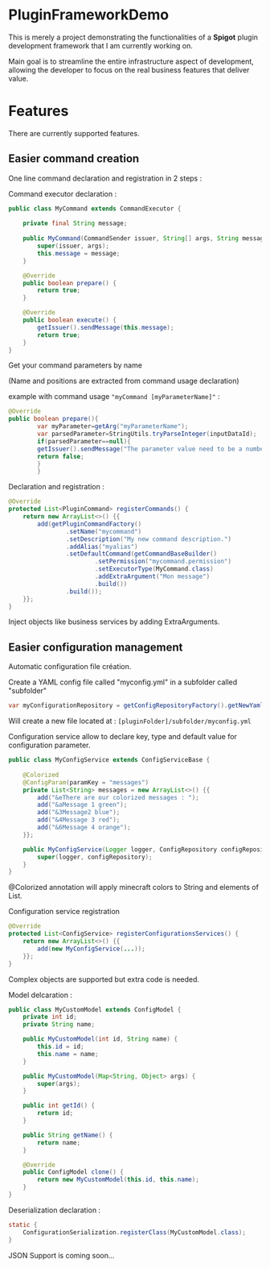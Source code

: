 # PluginFrameworkDemo
This is merely a project demonstrating the functionalities of a **Spigot** plugin development framework that I am currently working on.

Main goal is to streamline the entire infrastructure aspect of development, allowing the developer to focus on the real business features that deliver value.

# Features
There are currently supported features. 

## Easier command creation
One line command declaration and registration in 2 steps : 

Command executor declaration : 

```java
public class MyCommand extends CommandExecutor {
    
    private final String message;
    
    public MyCommand(CommandSender issuer, String[] args, String message) {
        super(issuer, args);
        this.message = message;
    }

    @Override
    public boolean prepare() {
        return true;
    }

    @Override
    public boolean execute() {
        getIssuer().sendMessage(this.message);
        return true;
    }
}
```

Get your command parameters by name

(Name and positions are extracted from command usage declaration)

example with command usage ```"myCommand [myParameterName]"``` :

```java
@Override
public boolean prepare(){
        var myParameter=getArg("myParameterName");
        var parsedParameter=StringUtils.tryParseInteger(inputDataId);
        if(parsedParameter==null){
        getIssuer().sendMessage("The parameter value need to be a number.")
        return false;
        }
        }
```

Declaration and registration : 
```java
@Override
protected List<PluginCommand> registerCommands() {
    return new ArrayList<>() {{
        add(getPluginCommandFactory()
                .setName("mycommand")
                .setDescription("My new command description.")
                .addAlias("myalias")
                .setDefaultCommand(getCommandBaseBuilder()
                        .setPermission("mycommand.permission")
                        .setExecutorType(MyCommand.class)
                        .addExtraArgument("Mon message")
                        .build())
                .build());
    }};
}
```
Inject objects like business services by adding ExtraArguments.

## Easier configuration management
Automatic configuration file création.

Create a YAML config file called "myconfig.yml" in a subfolder called "subfolder"

```java
var myConfigurationRepository = getConfigRepositoryFactory().getNewYamlRepository("subfolder", "myconfig.yml");
```
Will create a new file located at : ```[pluginFolder]/subfolder/myconfig.yml```

Configuration service allow to declare key, type and default value for configuration parameter.

```java
public class MyConfigService extends ConfigServiceBase {
    
    @Colorized
    @ConfigParam(paramKey = "messages")
    private List<String> messages = new ArrayList<>() {{
        add("&eThere are our colorized messages : ");
        add("&aMessage 1 green");
        add("&3Message2 blue");
        add("&4Message 3 red");
        add("&6Message 4 orange");
    }};

    public MyConfigService(Logger logger, ConfigRepository configRepository) {
        super(logger, configRepository);
    }
}
```
@Colorized annotation will apply minecraft colors to String and elements of List<String>.

Configuration service registration
```java
@Override
protected List<ConfigService> registerConfigurationsServices() {
    return new ArrayList<>() {{
        add(new MyConfigService(...));
    }};
}
```

Complex objects are supported but extra code is needed.

Model delcaration : 
```java
public class MyCustomModel extends ConfigModel {
    private int id;
    private String name;

    public MyCustomModel(int id, String name) {
        this.id = id;
        this.name = name;
    }

    public MyCustomModel(Map<String, Object> args) {
        super(args);
    }

    public int getId() {
        return id;
    }

    public String getName() {
        return name;
    }

    @Override
    public ConfigModel clone() {
        return new MyCustomModel(this.id, this.name);
    }
}
```

Deserialization declaration :
```java
static {
    ConfigurationSerialization.registerClass(MyCustomModel.class);
}
```



JSON Support is coming soon...

## 

